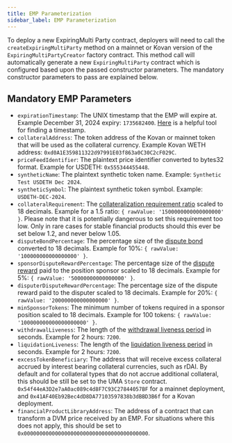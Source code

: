 ```yaml
---
title: EMP Parameterization
sidebar_label: EMP Parameterization
---
```


To deploy a new ExpiringMulti Party contract, deployers will need to call the `createExpiringMultiParty` method on a mainnet or Kovan version of the `ExpiringMultiPartyCreator` factory contract. This method call will automatically generate a new `ExpiringMultiParty` contract which is configured based upon the passed constructor parameters. The mandatory constructor parameters to pass are explained below.

## Mandatory EMP Parameters

- `expirationTimestamp`: The UNIX timestamp that the EMP will expire at. Example December 31, 2024 expiry: `1735682400`. [Here](https://www.unixtimestamp.com/) is a helpful tool for finding a timestamp. 
- `collateralAddress`: The token address of the Kovan or mainnet token that will be used as the collateral currency. Example Kovan WETH address: `0xd0A1E359811322d97991E03f863a0C30C2cF029C`.
- `priceFeedIdentifier`: The plaintext price identifier converted to bytes32 format. Example for USDETH: `0x555344455448`.
- `syntheticName`: The plaintext synthetic token name. Example: `Synthetic Test USDETH Dec 2024`.
- `syntheticSymbol`: The plaintext synthetic token symbol. Example: `USDETH-DEC-2024`.
- `collateralRequirement`: The [collateralization requirement ratio](https://docs.umaproject.org/synthetic-tokens/glossary#collateralization-requirement) scaled to 18 decimals. Example for a 1.5 ratio: `{ rawValue: '1500000000000000000' }`. Please note that it is potentially dangerous to set this requirement too low. Only in rare cases for stable financial products should this ever be set below 1.2, and never below 1.05. 
- `disputeBondPercentage`: The percentage size of the [dispute bond](../synthetic-tokens/expiring-synthetic-tokens#liquidation-and-dispute) converted to 18 decimals. Example for 10%: `{ rawValue: '100000000000000000' }`.
- `sponsorDisputeRewardPercentage`: The percentage size of the [dispute reward](../synthetic-tokens/expiring-synthetic-tokens#liquidation-and-dispute) paid to the position sponsor scaled to 18 decimals. Example for 5%: `{ rawValue: '50000000000000000' }`.
- `disputerDisputeRewardPercentage`: The percentage size of the dispute reward paid to the disputer scaled to 18 decimals. Example for 20%: `{ rawValue: '200000000000000000' }`.
- `minSponsorTokens`: The minimum number of tokens required in a sponsor position scaled to 18 decimals. Example for 100 tokens: `{ rawValue: '100000000000000000000' }`.
- `withdrawalLiveness`: The length of the [withdrawal liveness period](https://docs.umaproject.org/synthetic-tokens/glossary#withdrawal-liveness-period) in seconds. Example for 2 hours: `7200`.
- `liquidationLiveness`: The length of the [liquidation liveness period](https://docs.umaproject.org/synthetic-tokens/glossary#liquidation-liveness-period) in seconds. Example for 2 hours: `7200`.
- `excessTokenBeneficiary`: The address that will receive excess collateral accrued by interest bearing collateral currencies, such as rDAI. By default and for collateral types that do not accrue additional collateral, this should be still be set to the UMA `Store` contract. `0x54f44eA3D2e7aA0ac089c4d8F7C93C27844057BF` for a mainnet deployment, and `0x41AF40Eb92Bec4dD8DA77103597838b3dBBD3B6f` for a Kovan deployment.
- `financialProductLibraryAddress`: The address of a contract that can transform a DVM price received by an EMP. For situations where this does not apply, this should be set to `0x0000000000000000000000000000000000000000`.
